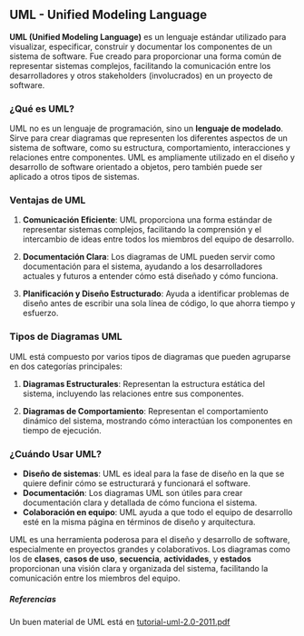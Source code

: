 ## UML - Unified Modeling Language

**UML (Unified Modeling Language)** es un lenguaje estándar utilizado para visualizar, especificar, construir y documentar los componentes de un sistema de software. Fue creado para proporcionar una forma común de representar sistemas complejos, facilitando la comunicación entre los desarrolladores y otros stakeholders (involucrados) en un proyecto de software.

### ¿Qué es UML?
UML no es un lenguaje de programación, sino un **lenguaje de modelado**. Sirve para crear diagramas que representen los diferentes aspectos de un sistema de software, como su estructura, comportamiento, interacciones y relaciones entre componentes. UML es ampliamente utilizado en el diseño y desarrollo de software orientado a objetos, pero también puede ser aplicado a otros tipos de sistemas.

### Ventajas de UML

1. **Comunicación Eficiente**: UML proporciona una forma estándar de representar sistemas complejos, facilitando la comprensión y el intercambio de ideas entre todos los miembros del equipo de desarrollo.
   
2. **Documentación Clara**: Los diagramas de UML pueden servir como documentación para el sistema, ayudando a los desarrolladores actuales y futuros a entender cómo está diseñado y cómo funciona.
   
3. **Planificación y Diseño Estructurado**: Ayuda a identificar problemas de diseño antes de escribir una sola línea de código, lo que ahorra tiempo y esfuerzo.

### Tipos de Diagramas UML
UML está compuesto por varios tipos de diagramas que pueden agruparse en dos categorías principales:

1. **Diagramas Estructurales**: Representan la estructura estática del sistema, incluyendo las relaciones entre sus componentes.
   
2. **Diagramas de Comportamiento**: Representan el comportamiento dinámico del sistema, mostrando cómo interactúan los componentes en tiempo de ejecución.

### ¿Cuándo Usar UML?

- **Diseño de sistemas**: UML es ideal para la fase de diseño en la que se quiere definir cómo se estructurará y funcionará el software.
- **Documentación**: Los diagramas UML son útiles para crear documentación clara y detallada de cómo funciona el sistema.
- **Colaboración en equipo**: UML ayuda a que todo el equipo de desarrollo esté en la misma página en términos de diseño y arquitectura.


UML es una herramienta poderosa para el diseño y desarrollo de software, especialmente en proyectos grandes y colaborativos. Los diagramas como los de **clases**, **casos de uso**, **secuencia**, **actividades**, y **estados** proporcionan una visión clara y organizada del sistema, facilitando la comunicación entre los miembros del equipo.

##### Referencias 

Un buen material de UML está en [tutorial-uml-2.0-2011.pdf](https://ccc.inaoep.mx/~balderas/documents/misc/tutorial-uml-2.0-2011.pdf)